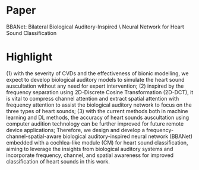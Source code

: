 # Paper
BBANet: Bilateral Biological Auditory-Inspired \\ Neural Network for Heart Sound Classification
# Highlight
(1) with the severity of CVDs and the effectiveness of bionic modelling, we expect to develop biological auditory models to simulate the heart sound auscultation without any need for expert intervention;
(2) inspired by the frequency separation using 2D-Discrete Cosine Transformation (2D-DCT), it is vital to compress channel attention and extract spatial attention with frequency attention to assist the biological auditory network to focus on the three types of heart sounds;
(3) with the current methods both in machine learning and DL methods, the accuracy of heart sounds auscultation using computer audition technology can be further improved for future remote device applications;
Therefore, we design and develop a frequency-channel-spatial-aware biological auditory-inspired neural network (BBANet) embedded with a cochlea-like module (CM) for heart sound classification, aiming to leverage the insights from biological auditory systems and incorporate frequency, channel, and spatial awareness for improved classification of heart sounds in this work.
